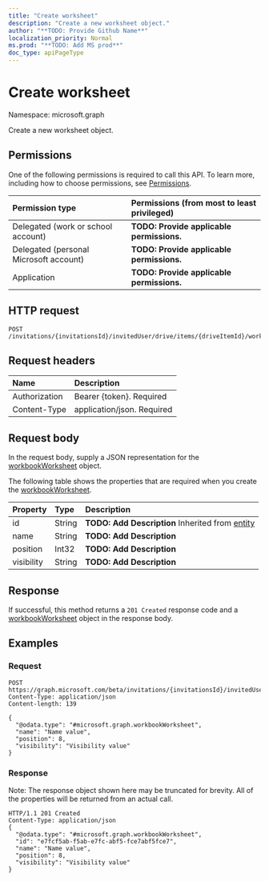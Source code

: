 ```yaml
---
title: "Create worksheet"
description: "Create a new worksheet object."
author: "**TODO: Provide Github Name**"
localization_priority: Normal
ms.prod: "**TODO: Add MS prod**"
doc_type: apiPageType
---
```


# Create worksheet

Namespace: microsoft.graph

Create a new worksheet object.

## Permissions
One of the following permissions is required to call this API. To learn more, including how to choose permissions, see [Permissions](/concepts/permissions-reference.md).

|Permission type|Permissions (from most to least privileged)|
|:---|:---|
|Delegated (work or school account)|**TODO: Provide applicable permissions.**|
|Delegated (personal Microsoft account)|**TODO: Provide applicable permissions.**|
|Application|**TODO: Provide applicable permissions.**|

## HTTP request
<!-- {
  "blockType": "ignored"
}
-->
``` http
POST /invitations/{invitationsId}/invitedUser/drive/items/{driveItemId}/workbook/names/{workbookNamedItemId}/worksheet/tables/{workbookTableId}/worksheet
```

## Request headers
|Name|Description|
|:---|:---|
|Authorization|Bearer {token}. Required|
|Content-Type|application/json. Required|

## Request body
In the request body, supply a JSON representation for the [workbookWorksheet](../resources/workbookworksheet.md) object.

The following table shows the properties that are required when you create the [workbookWorksheet](../resources/workbookworksheet.md).

|Property|Type|Description|
|:---|:---|:---|
|id|String|**TODO: Add Description** Inherited from [entity](../resources/entity.md)|
|name|String|**TODO: Add Description**|
|position|Int32|**TODO: Add Description**|
|visibility|String|**TODO: Add Description**|



## Response
If successful, this method returns a `201 Created` response code and a [workbookWorksheet](../resources/workbookworksheet.md) object in the response body.

## Examples

### Request
<!-- {
  "blockType": "request",
  "name": "create_workbookworksheet_from_"
}
-->
``` http
POST https://graph.microsoft.com/beta/invitations/{invitationsId}/invitedUser/drive/items/{driveItemId}/workbook/names/{workbookNamedItemId}/worksheet/tables/{workbookTableId}/worksheet
Content-Type: application/json
Content-length: 139

{
  "@odata.type": "#microsoft.graph.workbookWorksheet",
  "name": "Name value",
  "position": 8,
  "visibility": "Visibility value"
}
```

### Response
Note: The response object shown here may be truncated for brevity. All of the properties will be returned from an actual call.
<!-- {
  "blockType": "response",
  "truncated": true,
  "@odata.type": "microsoft.graph.workbookworksheet"
}
-->
``` http
HTTP/1.1 201 Created
Content-Type: application/json
{
  "@odata.type": "#microsoft.graph.workbookWorksheet",
  "id": "e7fcf5ab-f5ab-e7fc-abf5-fce7abf5fce7",
  "name": "Name value",
  "position": 8,
  "visibility": "Visibility value"
}
```


